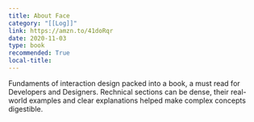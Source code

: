 ```yaml
---
title: About Face
category: "[[Log]]"
link: https://amzn.to/41doRqr
date: 2020-11-03
type: book
recommended: True
local-title: 
---
```

Fundaments of interaction design packed into a book, a must read for Developers and Designers. Rechnical sections can be dense, their real-world examples and clear explanations helped make complex concepts digestible.